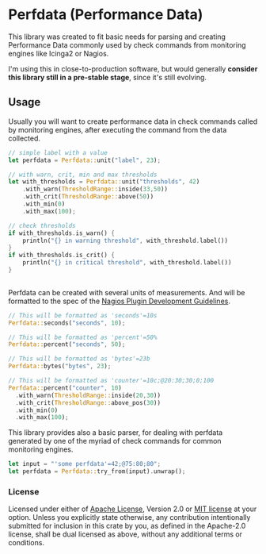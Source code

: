 # Perfdata (Performance Data)

This library was created to fit basic needs for parsing and creating
Performance Data commonly used by check commands from monitoring engines
like Icinga2 or Nagios.

I'm using this in close-to-production software, but would generally **consider
this library still in a pre-stable stage**, since it's still evolving.

## Usage
Usually you will want to create performance data in check commands called by
monitoring engines, after executing the command from the data collected.
```rust
// simple label with a value
let perfdata = Perfdata::unit("label", 23);

// with warn, crit, min and max thresholds
let with_thresholds = Perfdata::unit("thresholds", 42)
    .with_warn(ThresholdRange::inside(33,50))
    .with_crit(ThresholdRange::above(50))
    .with_min(0)
    .with_max(100);

// check thresholds
if with_thresholds.is_warn() {
    println("{} in warning threshold", with_threshold.label())
}
if with_thresholds.is_crit() {
    println("{} in critical threshold", with_threshold.label())
}
   
```

Perfdata can be created with several units of measurements. And will be
formatted to the spec of the
[Nagios Plugin Development Guidelines](https://nagios-plugins.org/doc/guidelines.html#AEN200).
```rust
// This will be formatted as 'seconds'=10s
Perfdata::seconds("seconds", 10);

// This will be formatted as 'percent'=50%
Perfdata::percent("seconds", 50);

// This will be formatted as 'bytes'=23b
Perfdata::bytes("bytes", 23);

// This will be formatted as 'counter'=10c;@20:30;30;0;100
Perfdata::percent("counter", 10)
  .with_warn(ThresholdRange::inside(20,30))
  .with_crit(ThresholdRange::above_pos(30))
  .with_min(0)
  .with_max(100);
```

This library provides also a basic parser, for dealing with perfdata generated by one of the
myriad of check commands for common monitoring engines.
```rust
let input = "'some perfdata'=42;@75:80;80";
let perfdata = Perfdata::try_from(input).unwrap();
```

### License
Licensed under either of [Apache License](./LICENSE-APACHE), Version 2.0 or [MIT license](./LICENSE-MIT) at your option.
Unless you explicitly state otherwise, any contribution intentionally submitted for
inclusion in this crate by you, as defined in the Apache-2.0 license, shall be dual
licensed as above, without any additional terms or conditions. 